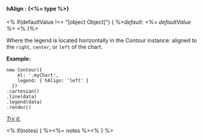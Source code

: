 #### **hAlign** : {<%= type %>}

<% if(defaultValue !== "[object Object]") { %>*default: <%= defaultValue %>* <% }%>

Where the legend is located horizontally in the Contour instance: aligned to the `right`, `center`, or `left` of the chart.

**Example:**

    new Contour({
        el: '.myChart',
        legend: { hAlign: 'left' }
      })
    .cartesian()
    .line(data)
    .legend(data)
    .render()

*[Try it.](<%= jsFiddleLink %>)*

<% if(notes) { %><%= notes %><% } %>

